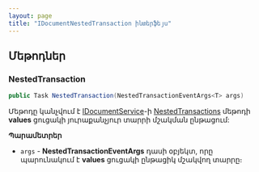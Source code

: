 ```yaml
---
layout: page
title: "IDocumentNestedTransaction ինտերֆեյս" 
---
```


## Մեթոդներ

### NestedTransaction

```c#
public Task NestedTransaction(NestedTransactionEventArgs<T> args)
```

Մեթոդը կանչվում է [IDocumentService](../services/IDocumentService.md)-ի [NestedTransactions](../services/IDocumentService.md#nestedtransactions) մեթոդի **values** ցուցակի յուրաքանչյուր տարրի մշակման ընթացում:

**Պարամետրեր**
* `args` - **NestedTransactionEventArgs** դասի օբյեկտ, որը պարունակում է **values** ցուցակի ընթացիկ մշակվող տարրը։